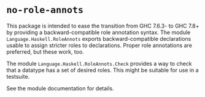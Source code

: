 `no-role-annots`
================

This package is intended to ease the transition from GHC 7.6.3- to GHC 7.8+
by providing a backward-compatible role annotation syntax. The module
`Language.Haskell.RoleAnnots` exports backward-compatible declarations
usable to assign stricter roles to declarations. Proper role annotations
are preferred, but these work, too.

The module `Language.Haskell.RoleAnnots.Check` provides a way to check
that a datatype has a set of desired roles. This might be suitable for
use in a testsuite.

See the module documentation for details.
